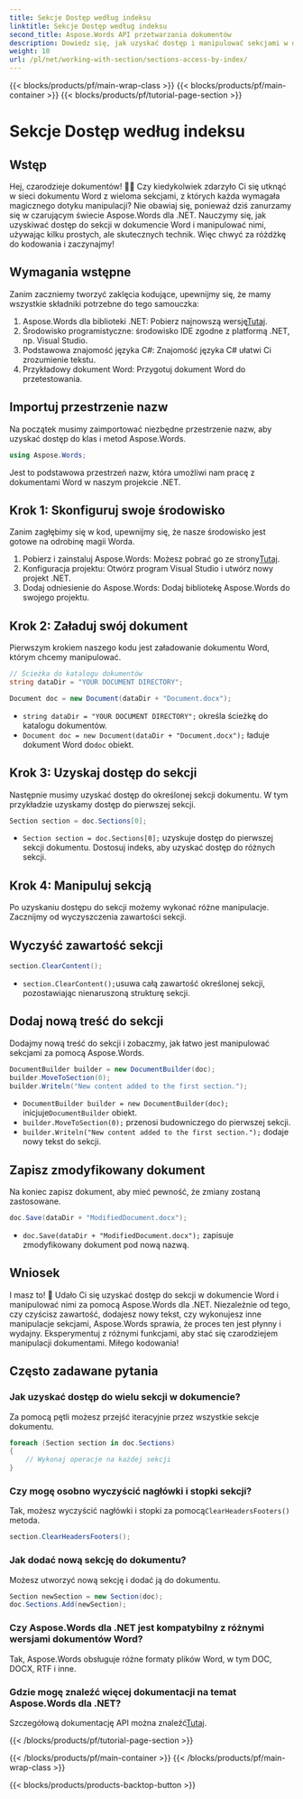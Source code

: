 ```yaml
---
title: Sekcje Dostęp według indeksu
linktitle: Sekcje Dostęp według indeksu
second_title: Aspose.Words API przetwarzania dokumentów
description: Dowiedz się, jak uzyskać dostęp i manipulować sekcjami w dokumentach Worda za pomocą Aspose.Words dla .NET. Ten przewodnik krok po kroku zapewnia wydajne zarządzanie dokumentami.
weight: 10
url: /pl/net/working-with-section/sections-access-by-index/
---
```


{{< blocks/products/pf/main-wrap-class >}}
{{< blocks/products/pf/main-container >}}
{{< blocks/products/pf/tutorial-page-section >}}

# Sekcje Dostęp według indeksu


## Wstęp

Hej, czarodzieje dokumentów! 🧙‍♂️ Czy kiedykolwiek zdarzyło Ci się utknąć w sieci dokumentu Word z wieloma sekcjami, z których każda wymagała magicznego dotyku manipulacji? Nie obawiaj się, ponieważ dziś zanurzamy się w czarującym świecie Aspose.Words dla .NET. Nauczymy się, jak uzyskiwać dostęp do sekcji w dokumencie Word i manipulować nimi, używając kilku prostych, ale skutecznych technik. Więc chwyć za różdżkę do kodowania i zaczynajmy!

## Wymagania wstępne

Zanim zaczniemy tworzyć zaklęcia kodujące, upewnijmy się, że mamy wszystkie składniki potrzebne do tego samouczka:

1.  Aspose.Words dla biblioteki .NET: Pobierz najnowszą wersję[Tutaj](https://releases.aspose.com/words/net/).
2. Środowisko programistyczne: środowisko IDE zgodne z platformą .NET, np. Visual Studio.
3. Podstawowa znajomość języka C#: Znajomość języka C# ułatwi Ci zrozumienie tekstu.
4. Przykładowy dokument Word: Przygotuj dokument Word do przetestowania.

## Importuj przestrzenie nazw

Na początek musimy zaimportować niezbędne przestrzenie nazw, aby uzyskać dostęp do klas i metod Aspose.Words.

```csharp
using Aspose.Words;
```

Jest to podstawowa przestrzeń nazw, która umożliwi nam pracę z dokumentami Word w naszym projekcie .NET.

## Krok 1: Skonfiguruj swoje środowisko

Zanim zagłębimy się w kod, upewnijmy się, że nasze środowisko jest gotowe na odrobinę magii Worda.

1.  Pobierz i zainstaluj Aspose.Words: Możesz pobrać go ze strony[Tutaj](https://releases.aspose.com/words/net/).
2. Konfiguracja projektu: Otwórz program Visual Studio i utwórz nowy projekt .NET.
3. Dodaj odniesienie do Aspose.Words: Dodaj bibliotekę Aspose.Words do swojego projektu.

## Krok 2: Załaduj swój dokument

Pierwszym krokiem naszego kodu jest załadowanie dokumentu Word, którym chcemy manipulować.

```csharp
// Ścieżka do katalogu dokumentów
string dataDir = "YOUR DOCUMENT DIRECTORY";

Document doc = new Document(dataDir + "Document.docx");
```

- `string dataDir = "YOUR DOCUMENT DIRECTORY";` określa ścieżkę do katalogu dokumentów.
- `Document doc = new Document(dataDir + "Document.docx");` ładuje dokument Word do`doc` obiekt.

## Krok 3: Uzyskaj dostęp do sekcji

Następnie musimy uzyskać dostęp do określonej sekcji dokumentu. W tym przykładzie uzyskamy dostęp do pierwszej sekcji.

```csharp
Section section = doc.Sections[0];
```

- `Section section = doc.Sections[0];` uzyskuje dostęp do pierwszej sekcji dokumentu. Dostosuj indeks, aby uzyskać dostęp do różnych sekcji.

## Krok 4: Manipuluj sekcją

Po uzyskaniu dostępu do sekcji możemy wykonać różne manipulacje. Zacznijmy od wyczyszczenia zawartości sekcji.

## Wyczyść zawartość sekcji

```csharp
section.ClearContent();
```

- `section.ClearContent();`usuwa całą zawartość określonej sekcji, pozostawiając nienaruszoną strukturę sekcji.

## Dodaj nową treść do sekcji

Dodajmy nową treść do sekcji i zobaczmy, jak łatwo jest manipulować sekcjami za pomocą Aspose.Words.

```csharp
DocumentBuilder builder = new DocumentBuilder(doc);
builder.MoveToSection(0);
builder.Writeln("New content added to the first section.");
```

- `DocumentBuilder builder = new DocumentBuilder(doc);` inicjuje`DocumentBuilder` obiekt.
- `builder.MoveToSection(0);` przenosi budowniczego do pierwszej sekcji.
- `builder.Writeln("New content added to the first section.");` dodaje nowy tekst do sekcji.

## Zapisz zmodyfikowany dokument

Na koniec zapisz dokument, aby mieć pewność, że zmiany zostaną zastosowane.

```csharp
doc.Save(dataDir + "ModifiedDocument.docx");
```

- `doc.Save(dataDir + "ModifiedDocument.docx");` zapisuje zmodyfikowany dokument pod nową nazwą.

## Wniosek

I masz to! 🎉 Udało Ci się uzyskać dostęp do sekcji w dokumencie Word i manipulować nimi za pomocą Aspose.Words dla .NET. Niezależnie od tego, czy czyścisz zawartość, dodajesz nowy tekst, czy wykonujesz inne manipulacje sekcjami, Aspose.Words sprawia, że proces ten jest płynny i wydajny. Eksperymentuj z różnymi funkcjami, aby stać się czarodziejem manipulacji dokumentami. Miłego kodowania!

## Często zadawane pytania

### Jak uzyskać dostęp do wielu sekcji w dokumencie?

Za pomocą pętli możesz przejść iteracyjnie przez wszystkie sekcje dokumentu.

```csharp
foreach (Section section in doc.Sections)
{
    // Wykonaj operacje na każdej sekcji
}
```

### Czy mogę osobno wyczyścić nagłówki i stopki sekcji?

 Tak, możesz wyczyścić nagłówki i stopki za pomocą`ClearHeadersFooters()` metoda.

```csharp
section.ClearHeadersFooters();
```

### Jak dodać nową sekcję do dokumentu?

Możesz utworzyć nową sekcję i dodać ją do dokumentu.

```csharp
Section newSection = new Section(doc);
doc.Sections.Add(newSection);
```

### Czy Aspose.Words dla .NET jest kompatybilny z różnymi wersjami dokumentów Word?

Tak, Aspose.Words obsługuje różne formaty plików Word, w tym DOC, DOCX, RTF i inne.

### Gdzie mogę znaleźć więcej dokumentacji na temat Aspose.Words dla .NET?

 Szczegółową dokumentację API można znaleźć[Tutaj](https://reference.aspose.com/words/net/).

{{< /blocks/products/pf/tutorial-page-section >}}

{{< /blocks/products/pf/main-container >}}
{{< /blocks/products/pf/main-wrap-class >}}

{{< blocks/products/products-backtop-button >}}
